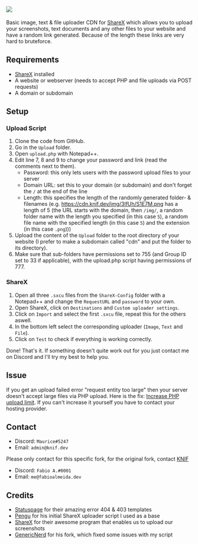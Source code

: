 # ![](https://i.imgur.com/JyhRykm.png)

Basic image, text & file uploader CDN for [ShareX](https://getsharex.com) which allows you to upload your screenshots, text documents and any other files to your website and have a random link generated. Because of the length these links are very hard to bruteforce.

## Requirements

- [ShareX](https://getsharex.com) installed
- A website or webserver (needs to accept PHP and file uploads via POST requests)
- A domain or subdomain

## Setup

### Upload Script

1. Clone the code from GitHub.
2. Go in the `Upload` folder.
3. Open `upload.php` with Notepad++.
4. Edit line 7, 8 and 9 to change your password and link (read the comments next to them).
   - Password: this only lets users with the password upload files to your server
   - Domain URL: set this to your domain (or subdomain) and don't forget the `/` at the end of the line
   - Length: this specifies the length of the randomly generated folder- & filenames (e.g. https://cdn.knif.dev/img/3lfUh/S1E7M.png has a length of 5 (the URL starts with the domain, then `/img/`, a random folder name with the length you specified (in this case `5`), a random file name with the specified length (in this case `5`) and the extension (in this case `.png`)))
5. Upload the content of the `Upload` folder to the root directory of your website (I prefer to make a subdomain called "cdn" and put the folder to its directory).
6. Make sure that sub-folders have permissions set to 755 (and Group ID set to 33 if applicable), with the upload.php script having permissions of 777.

### ShareX

1. Open all three `.sxcu` files from the `ShareX-Config` folder with a Notepad++ and change the `RequestURL` and `password` to your own.
2. Open ShareX, click on `Destinations` and `Custom uploader settings`.
3. Click on `Import` and select the first `.sxcu` file, repeat this for the others aswell.
4. In the bottom left select the corresponding uploader (`Image`, `Text` and `File`).
5. Click on `Test` to check if everything is working correctly.

Done! That's it. If something doesn't quite work out for you just contact me on Discord and I'll try my best to help you.

## Issue

If you get an upload failed error "request entity too large" then your server doesn't accept large files via PHP upload. Here is the fix: [Increase PHP upload limit](https://mediatemple.net/community/products/dv/204404784/how-do-i-increase-the-php-upload-limits). If you can't increase it yourself you have to contact your hosting provider.

## Contact

- Discord: `Maurice#5247`
- Email: `admin@knif.dev`

Please only contact for this specific fork, for the original fork, contact [KNIF](https://github.com/KNIF/ShareX-CDN)

- Discord: `Fabio A.#0001`
- Email: `me@fabioalmeida.dev`

## Credits

- [Statuspage](https://better-error-pages.statuspage.io) for their amazing error 404 & 403 templates
- [Pengu](https://youtu.be/9jcof4MACM0) for his initial ShareX uploader script I used as a base
- [ShareX](https://getsharex.com) for their awesome program that enables us to upload our screenshots
- [GenericNerd](https://github.com/GenericNerd) for his fork, which fixed some issues with my script
